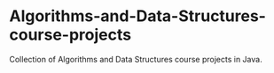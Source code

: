 # Algorithms-and-Data-Structures-course-projects
Collection of Algorithms and Data Structures course projects in Java.
